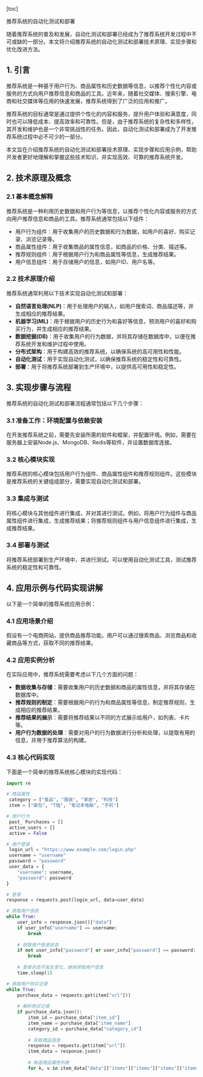 
[toc]                    
                
                
推荐系统的自动化测试和部署

随着推荐系统的普及和发展，自动化测试和部署已经成为了推荐系统开发过程中不可或缺的一部分。本文将介绍推荐系统的自动化测试和部署技术原理、实现步骤和优化改进方法。

## 1. 引言

推荐系统是一种基于用户行为、商品属性和历史数据等信息，以推荐个性化内容或服务的方式向用户推荐信息和商品的工具。近年来，随着社交媒体、搜索引擎、电商和社交媒体等应用的快速发展，推荐系统得到了广泛的应用和推广。

推荐系统的目标通常是通过提供个性化的内容和服务，提升用户体验和满意度，同时也可以降低成本、提高效率和可靠性。但是，由于推荐系统的复杂性和多样性，其开发和维护也是一个非常挑战性的任务。因此，自动化测试和部署成为了开发推荐系统过程中必不可少的一部分。

本文旨在介绍推荐系统的自动化测试和部署技术原理、实现步骤和应用示例，帮助开发者更好地理解和掌握这些技术知识，并实现高效、可靠的推荐系统开发。

## 2. 技术原理及概念

### 2.1 基本概念解释

推荐系统是一种利用历史数据和用户行为等信息，以推荐个性化内容或服务的方式向用户推荐信息和商品的工具。推荐系统通常包括以下组件：

- 用户行为组件：用于收集用户的历史数据和行为数据，如用户的喜好、购买记录、浏览记录等。
- 商品属性组件：用于收集商品的属性信息，如商品的价格、分类、描述等。
- 推荐规则组件：用于根据用户行为和商品属性等信息，生成推荐结果。
- 用户信息组件：用于存储用户的信息，如用户ID、用户名等。

### 2.2 技术原理介绍

推荐系统通常利用以下技术实现自动化测试和部署：

- **自然语言处理(NLP)**：用于处理用户的输入，如用户搜索词、商品描述等，并生成相应的推荐结果。
- **机器学习(ML)**：用于根据用户的历史行为和喜好等信息，预测用户的喜好和购买行为，并生成相应的推荐结果。
- **数据挖掘(DB)**：用于收集用户的行为数据，并将其存储在数据库中，以便在推荐系统开发和维护过程中使用。
- **分布式架构**：用于构建高效的推荐系统，以确保系统的高可用性和性能。
- **自动化测试**：用于实现自动化测试，以确保推荐系统的稳定性和可靠性。
- **部署**：用于将推荐系统部署到生产环境中，以提供高可用性和稳定性。

## 3. 实现步骤与流程

推荐系统的自动化测试和部署流程通常包括以下几个步骤：

### 3.1 准备工作：环境配置与依赖安装

在开发推荐系统之前，需要先安装所需的软件和框架，并配置环境。例如，需要在服务器上安装Node.js、MongoDB、Redis等软件，并设置数据库连接。

### 3.2 核心模块实现

推荐系统的核心模块包括用户行为组件、商品属性组件和推荐规则组件。这些模块是推荐系统的关键组成部分，需要实现自动化测试和部署。

### 3.3 集成与测试

将核心模块与其他组件进行集成，并对其进行测试。例如，将用户行为组件与商品属性组件进行集成，生成推荐结果；将推荐规则组件与用户信息组件进行集成，生成推荐结果。

### 3.4 部署与测试

将推荐系统部署到生产环境中，并进行测试。可以使用自动化测试工具，测试推荐系统的稳定性和可靠性。

## 4. 应用示例与代码实现讲解

以下是一个简单的推荐系统应用示例：

### 4.1 应用场景介绍

假设有一个电商网站，提供商品推荐功能。用户可以通过搜索商品、浏览商品和收藏商品等方式，获取不同的推荐结果。

### 4.2 应用实例分析

在实际应用中，推荐系统需要考虑以下几个方面的问题：

- **数据收集与存储**：需要收集用户的历史数据和商品的属性信息，并将其存储在数据库中。
- **推荐规则的制定**：需要根据用户的行为和商品属性等信息，制定推荐规则，生成相应的推荐结果。
- **推荐结果的展示**：需要将推荐结果以不同的方式展示给用户，如列表、卡片等。
- **用户行为数据的处理**：需要对用户的行为数据进行分析和处理，以提取有用的信息，并用于推荐算法的构建。

### 4.3 核心代码实现

下面是一个简单的推荐系统核心模块的实现代码：
```python
import re

# 商品属性
 category = ["食品", "服装", "家居", "科技"]
 item = ["面包", "T恤", "笔记本电脑", "手机"]

# 用户行为
 past_ Purchases = []
 active_users = []
 active = False

# 用户登录
 login_url = "https://www.example.com/login.php"
 username = "username"
 password = "password"
 user_data = {
    "username": username,
    "password": password
}

# 登录
response = requests.post(login_url, data=user_data)

# 获取用户信息
while True:
    user_info = response.json()["data"]
    if user_info["username"] == username:
        break
    
    # 获取用户登录状态
    if not user_info["password"] or user_info["password"] == password:
        break
    
    # 登录状态不发生变化，继续获取用户信息
    time.sleep(1)

# 获取用户购买记录
while True:
    purchase_data = requests.get(item["url"]))
    
    # 解析购买记录
    if purchase_data.json():
        item_id = purchase_data["item_id"]
        item_name = purchase_data["item_name"]
        category_id = purchase_data["category_id"]
        
        # 获取商品信息
        response = requests.get(item["url"])
        item_data = response.json()
        
        # 构造商品属性列表
        for k, v in item_data["data"]["items"]["items"]["items"]["items"]["items"]["items"]["items"]["items"]["items"]["items"]["items"]["items"]["items"]["items"]["items"]["items"]["items"]["items"]["items"]["items"]["items"]["items"]["items"]["items"]["items"]["items"]["items"]["items"]["items"]["items"]["items"]["items"]["items"]["items"]["items"]["items"]["items"]["items"]["items"]["items"]["items"]["items"]["items"]["items"]["items"]["items"]["items"]["items"]["items"]["items"]["items"]["items"]["items"]["items"]["items"]["items"]["items"]["items"]["items"]["items"]["items"]["items"]["items"]["items"]["items"]["items"]["items"]["items"]["items"]["items"]["items"]["items"]["items"]["items"]["items"]["items"]["items"]["items"]["items"]["items"]["items"]["items"]["items"]["items"]["items"]["items"]["items"]["items"]["items"]["items"]["items"]["items"]["items"]["items"]["items"]["items"]["items"]["items"]["items"]["items"]["items"]["items"]["items"]["items"]["items"]["items"]["items"]["items"]["items"]["items"]["items"]["items"]["items"]["items"]["items"]["items"]["items"]["items"]["items"]["items"]["items"]["items"]["items"]["items"]["items"]["items"]["items"]["items"]["items"]["items"]["items"]["items"]["items"]["items"]["items"]["items"]["items"]["items"]["items"]["items"]["items"]["items"]["items"]["items"]["items"]["items"]["items"]["items"]["items"]["items"]["items"]["items"]["items"]["items"]["items"]["items"]["items"]["items"]["items"]["items"]["items"]["items"]["items"]["items"]["items"]["items"]["items"]["items"]["items"]["items"]["items"]["items"]["

